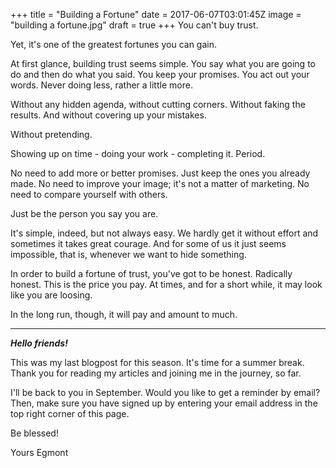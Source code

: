 
+++
title = "Building a Fortune"
date = 2017-06-07T03:01:45Z
image = "building a fortune.jpg"
draft = true
+++
You can't buy trust.

Yet, it's one of the greatest fortunes you can gain.

At first glance, building trust seems simple. You say what you are going to do and then do what you said. You keep your promises. You act out your words. Never doing less, rather a little more.

Without any hidden agenda, without cutting corners. Without faking the results. And without covering up your mistakes.

Without pretending.

Showing up on time - doing your work - completing it. Period. 

No need to add more or better promises. Just keep the ones you already made.
No need to improve your image; it's not a matter of marketing. No need to compare yourself with others.

Just be the person you say you are.

It's simple, indeed, but not always easy. We hardly get it without effort and sometimes it takes great courage. And for some of us it just seems impossible, that is, whenever we want to hide something.

In order to build a fortune of trust, you've got to be honest. Radically honest. This is the price you pay. At times, and for a short while, it may look like you are loosing.

In the long run, though, it will pay and amount to much.

---
***Hello friends!***

This was my last blogpost for this season. It's time for a summer break.
Thank you for reading my articles and joining me in the journey, so far.

I'll be back to you in September. Would you like to get a reminder by email? Then, make sure you have signed up by entering your email address in the top right corner of this page.

Be blessed!

Yours
Egmont